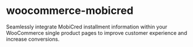 # woocommerce-mobicred
 Seamlessly integrate MobiCred installment information within your WooCommerce single product pages to improve customer experience and increase conversions.

